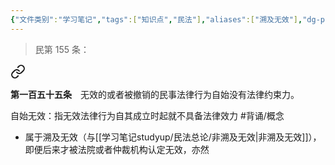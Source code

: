 ```yaml
---
{"文件类别":"学习笔记","tags":["知识点","民法"],"aliases":["溯及无效"],"dg-publish":true,"permalink":"/学习笔记studyup/民法总论/法律行为自始无效/","dgPassFrontmatter":true,"created":"2024-07-18T11:23:58.214+08:00","updated":"2024-10-27T21:52:34.170+08:00"}
---
```


>民第 155 条：
<div class="transclusion internal-embed is-loaded"><a class="markdown-embed-link" href="////#t155" aria-label="Open link"><svg xmlns="http://www.w3.org/2000/svg" width="24" height="24" viewBox="0 0 24 24" fill="none" stroke="currentColor" stroke-width="2" stroke-linecap="round" stroke-linejoin="round" class="svg-icon lucide-link"><path d="M10 13a5 5 0 0 0 7.54.54l3-3a5 5 0 0 0-7.07-7.07l-1.72 1.71"></path><path d="M14 11a5 5 0 0 0-7.54-.54l-3 3a5 5 0 0 0 7.07 7.07l1.71-1.71"></path></svg></a><div class="markdown-embed">



**第一百五十五条**　无效的或者被撤销的民事法律行为自始没有法律约束力。 

</div></div>


自始无效：指无效法律行为自其成立时起就不具备法律效力 #背诵/概念 
- 属于溯及无效（与[[学习笔记studyup/民法总论/非溯及无效\|非溯及无效]]），即便后来才被法院或者仲裁机构认定无效，亦然